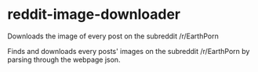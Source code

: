 # reddit-image-downloader
Downloads the image of every post on the subreddit /r/EarthPorn


Finds and downloads every posts' images on the subreddit /r/EarthPorn by parsing through the webpage json.
